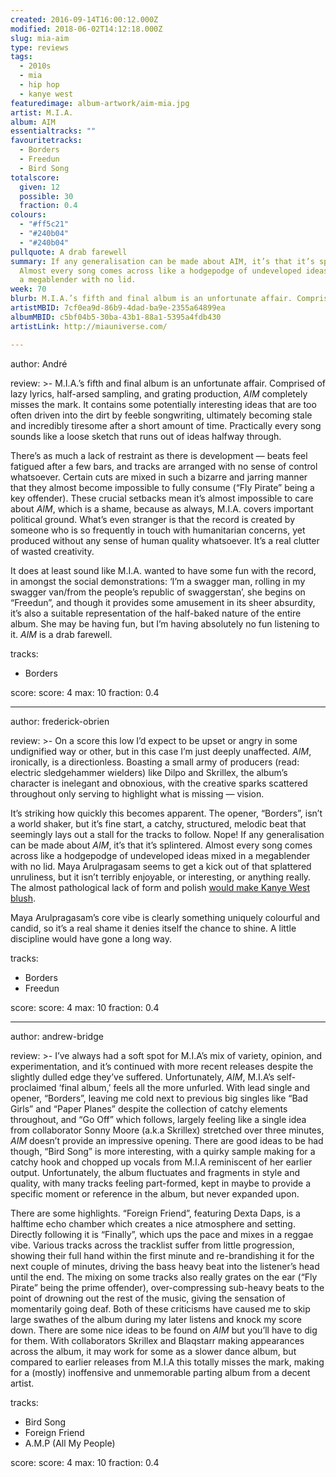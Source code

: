 ```yaml
---
created: 2016-09-14T16:00:12.000Z
modified: 2018-06-02T14:12:18.000Z
slug: mia-aim
type: reviews
tags:
  - 2010s
  - mia
  - hip hop
  - kanye west
featuredimage: album-artwork/aim-mia.jpg
artist: M.I.A.
album: AIM
essentialtracks: ""
favouritetracks:
  - Borders
  - Freedun
  - Bird Song
totalscore:
  given: 12
  possible: 30
  fraction: 0.4
colours:
  - "#ff5c21"
  - "#240b04"
  - "#240b04"
pullquote: A drab farewell
summary: If any generalisation can be made about AIM, it’s that it’s splintered.
  Almost every song comes across like a hodgepodge of undeveloped ideas mixed in
  a megablender with no lid.
week: 70
blurb: M.I.A.’s fifth and final album is an unfortunate affair. Comprised of lazy lyrics, half-arsed sampling, and grating production, AIM completely misses the mark.
artistMBID: 7cf0ea9d-86b9-4dad-ba9e-2355a64899ea
albumMBID: c5bf04b5-30ba-43b1-88a1-5395a4fdb430
artistLink: http://miauniverse.com/

---
```


author: André

review: >-
  M.I.A.’s fifth and final album is an unfortunate affair. Comprised of lazy lyrics, half-arsed sampling, and grating production, *AIM* completely misses the mark. It contains some potentially interesting ideas that are too often driven into the dirt by feeble songwriting, ultimately becoming stale and incredibly tiresome after a short amount of time. Practically every song sounds like a loose sketch that runs out of ideas halfway through. 
  
  There’s as much a lack of restraint as there is development — beats feel fatigued after a few bars, and tracks are arranged with no sense of control whatsoever. Certain cuts are mixed in such a bizarre and jarring manner that they almost become impossible to fully consume (“Fly Pirate” being a key offender). These crucial setbacks mean it’s almost impossible to care about *AIM*, which is a shame, because as always, M.I.A. covers important political ground. What’s even stranger is that the record is created by someone who is so frequently in touch with humanitarian concerns, yet produced without any sense of human quality whatsoever. It’s a real clutter of wasted creativity. 
  
  It does at least sound like M.I.A. wanted to have some fun with the record, in amongst the social demonstrations: ‘I’m a swagger man, rolling in my swagger van/from the people’s republic of swaggerstan’, she begins on “Freedun”, and though it provides some amusement in its sheer absurdity, it’s also a suitable representation of the half-baked nature of the entire album. She may be having fun, but I’m having absolutely no fun listening to it. *AIM* is a drab farewell.

tracks:
  - Borders

score:
  score: 4
  max: 10
  fraction: 0.4

---
author: frederick-obrien

review: >-
  On a score this low I’d expect to be upset or angry in some undignified way or other, but in this case I’m just deeply unaffected. *AIM*, ironically, is a directionless. Boasting a small army of producers (read: electric sledgehammer wielders) like Dilpo and Skrillex, the album’s character is inelegant and obnoxious, with the creative sparks scattered throughout only serving to highlight what is missing — vision. 
  
  It’s striking how quickly this becomes apparent. The opener, “Borders”, isn’t a world shaker, but it’s fine start, a catchy, structured, melodic beat that seemingly lays out a stall for the tracks to follow. Nope! If any generalisation can be made about *AIM*, it’s that it’s splintered. Almost every song comes across like a hodgepodge of undeveloped ideas mixed in a megablender with no lid. Maya Arulpragasam seems to get a kick out of that splattered unruliness, but it isn’t terribly enjoyable, or interesting, or anything really. The almost pathological lack of form and polish [would make Kanye West blush](/reviews/kanye-west-the-life-of-pablo/). 
  
  Maya Arulpragasam’s core vibe is clearly something uniquely colourful and candid, so it’s a real shame it denies itself the chance to shine. A little discipline would have gone a long way.

tracks:
  - Borders
  - ­Freedun

score:
  score: 4
  max: 10
  fraction: 0.4

---
author: andrew-bridge

review: >-
  I’ve always had a soft spot for M.I.A’s mix of variety, opinion, and experimentation, and it’s continued with more recent releases despite the slightly dulled edge they’ve suffered. Unfortunately, *AIM*, M.I.A’s self-proclaimed ‘final album,’ feels all the more unfurled. With lead single and opener, “Borders”, leaving me cold next to previous big singles like “Bad Girls” and “Paper Planes” despite the collection of catchy elements throughout, and “Go Off” which follows, largely feeling like a single idea from collaborator Sonny Moore (a.k.a Skrillex) stretched over three minutes, *AIM* doesn’t provide an impressive opening. There are good ideas to be had though, “Bird Song” is more interesting, with a quirky sample making for a catchy hook and chopped up vocals from M.I.A reminiscent of her earlier output. Unfortunately, the album fluctuates and fragments in style and quality, with many tracks feeling part-formed, kept in maybe to provide a specific moment or reference in the album, but never expanded upon.

  There are some highlights. “Foreign Friend”, featuring Dexta Daps, is a halftime echo chamber which creates a nice atmosphere and setting. Directly following it is “Finally”, which ups the pace and mixes in a reggae vibe. Various tracks across the tracklist suffer from little progression, showing their full hand within the first minute and re-brandishing it for the next couple of minutes, driving the bass heavy beat into the listener’s head until the end. The mixing on some tracks also really grates on the ear (“Fly Pirate” being the prime offender), over-compressing sub-heavy beats to the point of drowning out the rest of the music, giving the sensation of momentarily going deaf. Both of these criticisms have caused me to skip large swathes of the album during my later listens and knock my score down. There are some nice ideas to be found on *AIM* but you’ll have to dig for them. With collaborators Skrillex and Blaqstarr making appearances across the album, it may work for some as a slower dance album, but compared to earlier releases from M.I.A this totally misses the mark, making for a (mostly) inoffensive and unmemorable parting album from a decent artist.

tracks:
  - Bird Song
  - ­Foreign Friend
  - ­A.M.P (All My People)

score:
  score: 4
  max: 10
  fraction: 0.4
